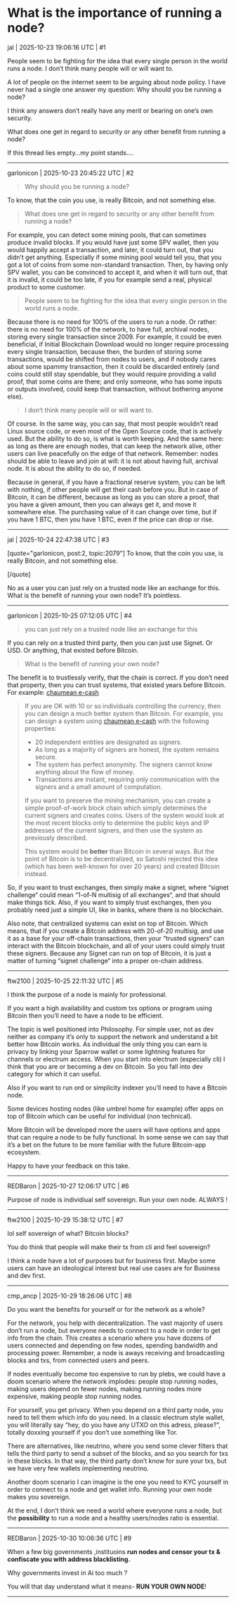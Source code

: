 # What is the importance of running a node?

jal | 2025-10-23 19:06:16 UTC | #1

People seem to be fighting for the idea that every single person in the world runs a node.  I don’t think many people will or will want to.  

A lot of people on the internet seem to be arguing about node policy.  I have never had a single one answer my question:  Why should you be running a node? 

I think any answers don’t really have any merit or bearing on one’s own security.  

What does one get in regard to security or any other benefit from running a node? 

If this thread lies empty…my point stands….

-------------------------

garlonicon | 2025-10-23 20:45:22 UTC | #2

> Why should you be running a node?

To know, that the coin you use, is really Bitcoin, and not something else.

> What does one get in regard to security or any other benefit from running a node?

For example, you can detect some mining pools, that can sometimes produce invalid blocks. If you would have just some SPV wallet, then you would happily accept a transaction, and later, it could turn out, that you didn’t get anything. Especially if some mining pool would tell you, that you got a lot of coins from some non-standard transaction. Then, by having only SPV wallet, you can be convinced to accept it, and when it will turn out, that it is invalid, it could be too late, if you for example send a real, physical product to some customer.

> People seem to be fighting for the idea that every single person in the world runs a node.

Because there is no need for 100% of the users to run a node. Or rather: there is no need for 100% of the network, to have full, archival nodes, storing every single transaction since 2009. For example, it could be even beneficial, if Initial Blockchain Download would no longer require processing every single transaction, because then, the burden of storing some transactions, would be shifted from nodes to users, and if nobody cares about some spammy transaction, then it could be discarded entirely (and coins could still stay spendable, but they would require providing a valid proof, that some coins are there; and only someone, who has some inputs or outputs involved, could keep that transaction, without bothering anyone else).

> I don’t think many people will or will want to.

Of course. In the same way, you can say, that most people wouldn’t read Linux source code, or even most of the Open Source code, that is actively used. But the ability to do so, is what is worth keeping. And the same here: as long as there are enough nodes, that can keep the network alive, other users can live peacefully on the edge of that network. Remember: nodes should be able to leave and join at will: it is not about having full, archival node. It is about the ability to do so, if needed.

Because in general, if you have a fractional reserve system, you can be left with nothing, if other people will get their cash before you. But in case of Bitcoin, it can be different, because as long as you can store a proof, that you have a given amount, then you can always get it, and move it somewhere else. The purchasing value of it can change over time, but if you have 1 BTC, then you have 1 BTC, even if the price can drop or rise.

-------------------------

jal | 2025-10-24 22:47:38 UTC | #3

[quote="garlonicon, post:2, topic:2079"]
To know, that the coin you use, is really Bitcoin, and not something else.

[/quote]

No as a user you can just rely on a trusted node like an exchange for this.  What is the benefit of running your own node? It’s pointless.

-------------------------

garlonicon | 2025-10-25 07:12:05 UTC | #4

> you can just rely on a trusted node like an exchange for this

If you can rely on a trusted third party, then you can just use Signet. Or USD. Or anything, that existed before Bitcoin.

> What is the benefit of running your own node?

The benefit is to trustlessly verify, that the chain is correct. If you don’t need that property, then you can trust systems, that existed years before Bitcoin. For example: [chaumean e-cash](https://en.bitcoin.it/wiki/Bitcoin_is_not_ruled_by_miners#Efficiency)

> If you are OK with 10 or so individuals controlling the currency, then you can design a much better system than Bitcoin. For example, you can design a system using [chaumean e-cash](http://groups.csail.mit.edu/mac/classes/6.805/articles/money/nsamint/nsamint.htm) with the following properties:
>
> * 20 independent entities are designated as signers.
> * As long as a majority of signers are honest, the system remains secure.
> * The system has perfect anonymity. The signers cannot know anything about the flow of money.
> * Transactions are instant, requiring only communication with the signers and a small amount of computation.
>
> If you want to preserve the mining mechanism, you can create a simple proof-of-work block chain which simply determines the current signers and creates coins. Users of the system would look at the most recent blocks only to determine the public keys and IP addresses of the current signers, and then use the system as previously described.
>
> This system would be **better** than Bitcoin in several ways. But the point of Bitcoin is to be decentralized, so Satoshi rejected this idea (which has been well-known for over 20 years) and created Bitcoin instead.

So, if you want to trust exchanges, then simply make a signet, where “signet challenge“ could mean “1-of-N multisig of all exchanges“, and that should make things tick. Also, if you want to simply trust exchanges, then you probably need just a simple UI, like in banks, where there is no blockchain.

Also note, that centralized systems can exist on top of Bitcoin. Which means, that if you create a Bitcoin address with 20-of-20 multisig, and use it as a base for your off-chain transactions, then your “trusted signers“ can interact with the Bitcoin blockchain, and all of your users could simply trust these signers. Because any Signet can run on top of Bitcoin, it is just a matter of turning “signet challenge“ into a proper on-chain address.

-------------------------

ftw2100 | 2025-10-25 22:11:32 UTC | #5

I think the purpose of a node is mainly for professional.

If you want a high availability and custom txs options or program using Bitcoin then you’ll need to have a node to be efficient.

The topic is well positioned into Philosophy. For simple user, not as dev neither as company it’s only to support the network and understand a bit better how Bitcoin works. As individual the only thing you can earn is privacy by linking your Sparrow wallet or some lightning features for channels or electrum access. When you start into electrum (especially cli) I think that you are or becoming a dev on Bitcoin. So you fall into dev category for which it can useful.

Also if you want to run ord or simplicity indexer you’ll need to have a Bitcoin node.

Some devices hosting nodes (like umbrel home for example) offer apps on top of Bitcoin which can be useful for individual (non technical).

More Bitcoin will be developed more the users will have options and apps that can require a node to be fully functional. In some sense we can say that it’s a bet on the future to be more familiar with the future Bitcoin-app ecosystem.

Happy to have your feedback on this take.

-------------------------

REDBaron | 2025-10-27 12:06:17 UTC | #6

Purpose of node is individiual self sovereign. Run your own node. ALWAYS !

-------------------------

ftw2100 | 2025-10-29 15:38:12 UTC | #7

lol self sovereign of what? Bitcoin blocks? 

You do think that people will make their tx from cli and feel sovereign? 

I think a node have a lot of purposes but for business first. Maybe some users can have an ideological interest but real use cases are for Business and dev first.

-------------------------

cmp_ancp | 2025-10-29 18:26:06 UTC | #8

Do you want the benefits for yourself or for the network as a whole?

For the network, you help with decentralization. The vast majority of users don’t run a node, but everyone needs to connect to a node in order to get info from the chain. This creates a scenario where you have dozens of users connected and depending on few nodes, spending bandwidth and processing power. Remember, a node is aways receiving and broadcasting blocks and txs, from connected users and peers.

If nodes eventually become too expensive to run by plebs, we could have a doom scenario where the network implodes: people stop running nodes, making users depend on fewer nodes, making running nodes more expensive, making people stop running nodes.

For yourself, you get privacy. When you depend on a third party node, you need to tell them which info do you need. In a classic electrum style wallet, you will literally say “hey, do you have any UTXO on this adress, please?”, totally doxxing yourself if you don’t use something like Tor.

There are alternatives, like neutrino, where you send some clever filters that tells the third party to send a subset of the blocks, and so you search for txs in these blocks. In that way, the third party don’t know for sure your txs, but we have very few wallets implementing neutrino.

Another doom scenario I can imagine is the one you need to KYC yourself in order to connect to a node and get wallet info. Running your own node makes you sovereign.

At the end, I don’t think we need a world where everyone runs a node, but the **possibility** to run a node and a healthy users/nodes ratio is essential.

-------------------------

REDBaron | 2025-10-30 10:06:36 UTC | #9

When a few big governments ,instituoins **run nodes and censor  your tx & confiscate you with address blacklisting.**

 Why governments invest in Ai too much ?

You will that day understand what it means- **RUN YOUR OWN NODE**!

-------------------------

